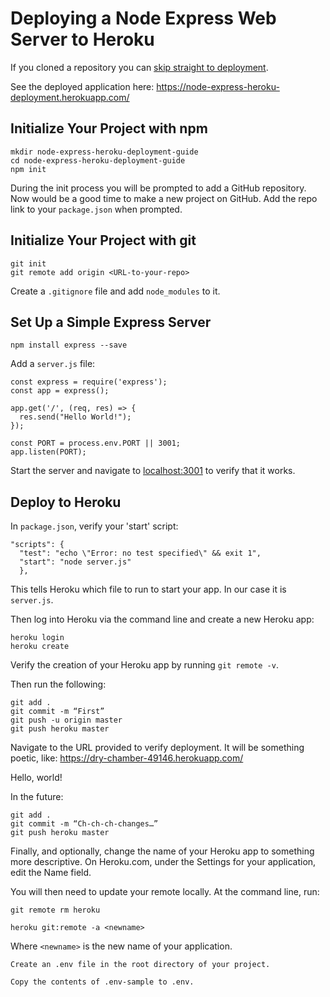 # Deploying a Node Express Web Server to Heroku

If you cloned a repository you can [skip straight to deployment](#deploy-to-heroku).

See the deployed application here: https://node-express-heroku-deployment.herokuapp.com/


## Initialize Your Project with npm
```
mkdir node-express-heroku-deployment-guide
cd node-express-heroku-deployment-guide
npm init
```

During the init process you will be prompted to add a GitHub repository. Now would be a good time to make a new project on GitHub. Add the repo link to your `package.json` when prompted.


## Initialize Your Project with git

```
git init
git remote add origin <URL-to-your-repo>
```

Create a `.gitignore` file and add `node_modules` to it.


## Set Up a Simple Express Server

```
npm install express --save
```

Add a `server.js` file:

```
const express = require('express');
const app = express();

app.get('/', (req, res) => {
  res.send("Hello World!");
});

const PORT = process.env.PORT || 3001;
app.listen(PORT);
```

Start the server and navigate to [localhost:3001](http://localhost:3001) to verify that it works.


## Deploy to Heroku

In `package.json`, verify your 'start' script:
```
"scripts": {
  "test": "echo \"Error: no test specified\" && exit 1",
  "start": "node server.js"
  },
```

This tells Heroku which file to run to start your app. In our case it is `server.js`.

Then log into Heroku via the command line and create a new Heroku app:
```
heroku login
heroku create
```

Verify the creation of your Heroku app by running `git remote -v`.

Then run the following:
```
git add .
git commit -m “First”
git push -u origin master
git push heroku master
```

Navigate to the URL provided to verify deployment. It will be something poetic, like: https://dry-chamber-49146.herokuapp.com/

Hello, world!

In the future:
```
git add .
git commit -m “Ch-ch-ch-changes…”
git push heroku master
```

Finally, and optionally, change the name of your Heroku app to something more descriptive. On Heroku.com, under the Settings for your application, edit the Name field.

You will then need to update your remote locally. At the command line, run:
```
git remote rm heroku

heroku git:remote -a <newname>
```
Where `<newname>` is the new name of your application.




    Create an .env file in the root directory of your project.

    Copy the contents of .env-sample to .env.

